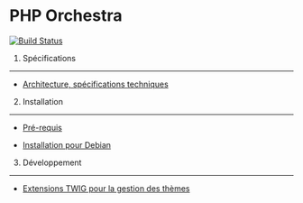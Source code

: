 PHP Orchestra
=============

[![Build Status](https://magnum.travis-ci.com/itkg/phporchestra.svg?token=jFMwikTSYoZgNjR86FGs)](http://magnum.travis-ci.com/itkg/phporchestra)

1. Spécifications
-----------------

* [Architecture, spécifications techniques](doc/dev/architecture.md)

2. Installation
---------------

* [Pré-requis](doc/requirements.md)

* [Installation pour Debian](doc/debian-install.md)

3. Développement
----------------

* [Extensions TWIG pour la gestion des thèmes](doc/twig-extensions.md)
